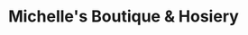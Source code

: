 ---
title: "Michelle's Boutique & Hosiery"
url: /brooklyn/michelles-boutique-and-hosiery/
shop: clothes
---